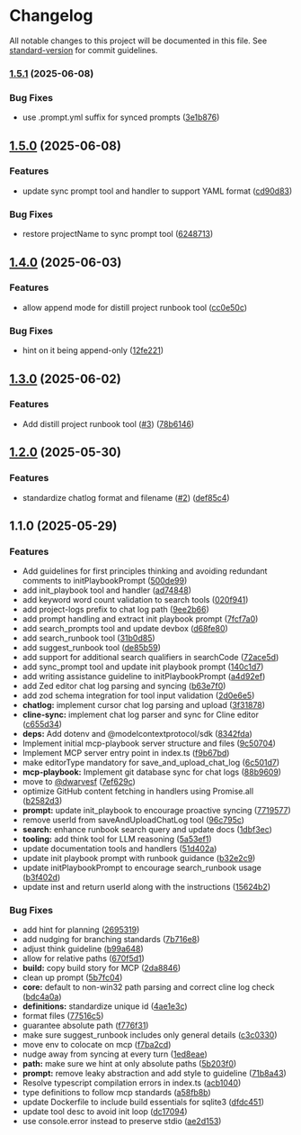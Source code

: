 # Changelog

All notable changes to this project will be documented in this file. See [standard-version](https://github.com/conventional-changelog/standard-version) for commit guidelines.

### [1.5.1](https://github.com/dwarvesf/mcp-playbook/compare/v1.5.0...v1.5.1) (2025-06-08)

### Bug Fixes

- use .prompt.yml suffix for synced prompts ([3e1b876](https://github.com/dwarvesf/mcp-playbook/commit/3e1b876982b7dd64ec2404b2bd3f118decf80c62))

## [1.5.0](https://github.com/dwarvesf/mcp-playbook/compare/v1.4.0...v1.5.0) (2025-06-08)

### Features

- update sync prompt tool and handler to support YAML format ([cd90d83](https://github.com/dwarvesf/mcp-playbook/commit/cd90d83ff2d2c49125e6db2eb4e36d521f47bcee))

### Bug Fixes

- restore projectName to sync prompt tool ([6248713](https://github.com/dwarvesf/mcp-playbook/commit/62487139e923760a447680f5c39352795e71d7df))

## [1.4.0](https://github.com/dwarvesf/mcp-playbook/compare/v1.3.0...v1.4.0) (2025-06-03)

### Features

- allow append mode for distill project runbook tool ([cc0e50c](https://github.com/dwarvesf/mcp-playbook/commit/cc0e50c8a982dc837e84313252b8a2bb96d658a0))

### Bug Fixes

- hint on it being append-only ([12fe221](https://github.com/dwarvesf/mcp-playbook/commit/12fe221bf17ab245439360dfb2dc0dc36d90d35e))

## [1.3.0](https://github.com/dwarvesf/mcp-playbook/compare/v1.2.0...v1.3.0) (2025-06-02)

### Features

- Add distill project runbook tool ([#3](https://github.com/dwarvesf/mcp-playbook/issues/3)) ([78b6146](https://github.com/dwarvesf/mcp-playbook/commit/78b6146fcd133c96b5ecea1bb9f3de22e4c72678))

## [1.2.0](https://github.com/dwarvesf/mcp-playbook/compare/v1.1.0...v1.2.0) (2025-05-30)

### Features

- standardize chatlog format and filename ([#2](https://github.com/dwarvesf/mcp-playbook/issues/2)) ([def85c4](https://github.com/dwarvesf/mcp-playbook/commit/def85c464042d27de6eb4e3ccd4d1a604373bcda))

## 1.1.0 (2025-05-29)

### Features

- Add guidelines for first principles thinking and avoiding redundant comments to initPlaybookPrompt ([500de99](https://github.com/dwarvesf/mcp-playbook/commit/500de996bc95b2415cc0a88394b04ace2386c2b3))
- add init_playbook tool and handler ([ad74848](https://github.com/dwarvesf/mcp-playbook/commit/ad748486d3271383e8eaa826fa15eac821195056))
- add keyword word count validation to search tools ([020f941](https://github.com/dwarvesf/mcp-playbook/commit/020f94152d22d70ef103b63c89f9ee05ffc0eca1))
- add project-logs prefix to chat log path ([9ee2b66](https://github.com/dwarvesf/mcp-playbook/commit/9ee2b66e6a9ca2bf5733263594262ed28e4c56d7))
- add prompt handling and extract init playbook prompt ([7fcf7a0](https://github.com/dwarvesf/mcp-playbook/commit/7fcf7a061c8edf0d47ac5b614da392b771a98eaf))
- add search_prompts tool and update devbox ([d68fe80](https://github.com/dwarvesf/mcp-playbook/commit/d68fe80a956abaaac30a22029f0675a5c666570a))
- add search_runbook tool ([31b0d85](https://github.com/dwarvesf/mcp-playbook/commit/31b0d85d1bf2a3a8d26b1d80406bf35a39bf657a))
- add suggest_runbook tool ([de85b59](https://github.com/dwarvesf/mcp-playbook/commit/de85b595f8d2819b83ac06dadd46be1bb2fe4c38))
- add support for additional search qualifiers in searchCode ([72ace5d](https://github.com/dwarvesf/mcp-playbook/commit/72ace5daccdd68dc9dc6bca060295b8a6ba86b52))
- add sync_prompt tool and update init playbook prompt ([140c1d7](https://github.com/dwarvesf/mcp-playbook/commit/140c1d7619d1fa9dfda3cf216115aba25811481c))
- add writing assistance guideline to initPlaybookPrompt ([a4d92ef](https://github.com/dwarvesf/mcp-playbook/commit/a4d92ef94f4344a2a463cd8ba50c0593052190e8))
- add Zed editor chat log parsing and syncing ([b63e7f0](https://github.com/dwarvesf/mcp-playbook/commit/b63e7f0fe4c20c3762fddba4427ac8f9b0a0467f))
- add zod schema integration for tool input validation ([2d0e6e5](https://github.com/dwarvesf/mcp-playbook/commit/2d0e6e56030f8883c905b8400823a0e9a2f1aaca))
- **chatlog:** implement cursor chat log parsing and upload ([3f31878](https://github.com/dwarvesf/mcp-playbook/commit/3f318783853d52be6cdaf570264b28fd77888b5a))
- **cline-sync:** implement chat log parser and sync for Cline editor ([c655d34](https://github.com/dwarvesf/mcp-playbook/commit/c655d343fed92128d8dc5c6457c0d62aa2c3bb67))
- **deps:** Add dotenv and @modelcontextprotocol/sdk ([8342fda](https://github.com/dwarvesf/mcp-playbook/commit/8342fda9590a455553a12a2bdad694209edccb02))
- Implement initial mcp-playbook server structure and files ([9c50704](https://github.com/dwarvesf/mcp-playbook/commit/9c50704c74c63f0495909dd2d4551e6e1c616f11))
- Implement MCP server entry point in index.ts ([f9b67bd](https://github.com/dwarvesf/mcp-playbook/commit/f9b67bd9bcea2868f0d131365a98e1715a008fd6))
- make editorType mandatory for save_and_upload_chat_log ([6c501d7](https://github.com/dwarvesf/mcp-playbook/commit/6c501d7e88ebafbc1e1566730c5b195aa09b3829))
- **mcp-playbook:** Implement git database sync for chat logs ([88b9609](https://github.com/dwarvesf/mcp-playbook/commit/88b960903b67fb853ad774ed595cc6fa26d4c65a))
- move to [@dwarvesf](https://github.com/dwarvesf) ([7ef629c](https://github.com/dwarvesf/mcp-playbook/commit/7ef629c626c831a6ecfc122925379325c1b9c322))
- optimize GitHub content fetching in handlers using Promise.all ([b2582d3](https://github.com/dwarvesf/mcp-playbook/commit/b2582d3e70ce12e3ee32c2474c9b0cf6ba33c863))
- **prompt:** update init_playbook to encourage proactive syncing ([7719577](https://github.com/dwarvesf/mcp-playbook/commit/77195770c315d97e1b4a87299b4ce4d1aa9c4843))
- remove userId from saveAndUploadChatLog tool ([96c795c](https://github.com/dwarvesf/mcp-playbook/commit/96c795c37fd46f16341d4518a4ffee7767a9c8f1))
- **search:** enhance runbook search query and update docs ([1dbf3ec](https://github.com/dwarvesf/mcp-playbook/commit/1dbf3ec028dc16f471475949ef775ff17714571b))
- **tooling:** add think tool for LLM reasoning ([5a53ef1](https://github.com/dwarvesf/mcp-playbook/commit/5a53ef16575564a1da5637238e0f600e1e44a7ed))
- update documentation tools and handlers ([51d402a](https://github.com/dwarvesf/mcp-playbook/commit/51d402a3f701977ab26c8766c115553c13df294d))
- update init playbook prompt with runbook guidance ([b32e2c9](https://github.com/dwarvesf/mcp-playbook/commit/b32e2c918e1a1c7f18d9ba8f54eb091bd2fb2b94))
- update initPlaybookPrompt to encourage search_runbook usage ([b3f402d](https://github.com/dwarvesf/mcp-playbook/commit/b3f402dc997a3d40dd99047e7b99ce23a38ddbec))
- update inst and return userId along with the instructions ([15624b2](https://github.com/dwarvesf/mcp-playbook/commit/15624b2bc199dfe0c91e6d021f31a65d0d34722b))

### Bug Fixes

- add hint for planning ([2695319](https://github.com/dwarvesf/mcp-playbook/commit/2695319c23893059e73a9d0ba22fe9c94867a9e2))
- add nudging for branching standards ([7b716e8](https://github.com/dwarvesf/mcp-playbook/commit/7b716e831afdafc1df479b3d40c7a74ecad8e4f4))
- adjust think guideline ([b99a648](https://github.com/dwarvesf/mcp-playbook/commit/b99a648106534eaa1cd6135a7465d29513285cd5))
- allow for relative paths ([670f5d1](https://github.com/dwarvesf/mcp-playbook/commit/670f5d1c404bda8f05496e9cfedae6b4391152c5))
- **build:** copy build story for MCP ([2da8846](https://github.com/dwarvesf/mcp-playbook/commit/2da8846942f7ea9d529fb361ad78a838f0bd14f1))
- clean up prompt ([5b7fc04](https://github.com/dwarvesf/mcp-playbook/commit/5b7fc04c9b6064782ac0954a663632db63b2cc00))
- **core:** default to non-win32 path parsing and correct cline log check ([bdc4a0a](https://github.com/dwarvesf/mcp-playbook/commit/bdc4a0a7db83512a5605b8fa18b72aa3e0b167c4))
- **definitions:** standardize unique id ([4ae1e3c](https://github.com/dwarvesf/mcp-playbook/commit/4ae1e3c1f2caf7731cdaa56703dd71ecadb1b16c))
- format files ([77516c5](https://github.com/dwarvesf/mcp-playbook/commit/77516c58837b4709ebcba3149975b38f5da92cbe))
- guarantee absolute path ([f776f31](https://github.com/dwarvesf/mcp-playbook/commit/f776f31e10c583278b634f760b26eac68100b27c))
- make sure suggest_runbook includes only general details ([c3c0330](https://github.com/dwarvesf/mcp-playbook/commit/c3c0330e727ec8b8f04509a1bb4b051fccada20f))
- move env to colocate on mcp ([f7ba2cd](https://github.com/dwarvesf/mcp-playbook/commit/f7ba2cd14883ec6896eb3a7566c6152fe9f3c1a7))
- nudge away from syncing at every turn ([1ed8eae](https://github.com/dwarvesf/mcp-playbook/commit/1ed8eaedcfaffc01b24a4c02eb414b877ad957b4))
- **path:** make sure we hint at only absolute paths ([5b203f0](https://github.com/dwarvesf/mcp-playbook/commit/5b203f0a7f6f3ebb7937425ff435944fa9e9d3a7))
- **prompt:** remove leaky abstraction and add style to guideline ([71b8a43](https://github.com/dwarvesf/mcp-playbook/commit/71b8a4375107255546719b4090fcbf132f3d0ed3))
- Resolve typescript compilation errors in index.ts ([acb1040](https://github.com/dwarvesf/mcp-playbook/commit/acb10405cc829384048f3bf22eb8e65e47462bc0))
- type definitions to follow mcp standards ([a58fb8b](https://github.com/dwarvesf/mcp-playbook/commit/a58fb8b7576b81f6d5159787a3c89e5f7f96a702))
- update Dockerfile to include build essentials for sqlite3 ([dfdc451](https://github.com/dwarvesf/mcp-playbook/commit/dfdc45109d7d5275784a4775e8b0d7ff0d80430b))
- update tool desc to avoid init loop ([dc17094](https://github.com/dwarvesf/mcp-playbook/commit/dc170947db6ee2ce0d4dc642ed46ec6edcc38e2e))
- use console.error instead to preserve stdio ([ae2d153](https://github.com/dwarvesf/mcp-playbook/commit/ae2d153001f0c946495f49cdceedeb067213a1df))

